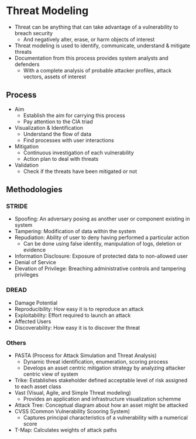 # Threat Modeling
- Threat can be anything that can take advantage of a vulnerability to breach security
  - And negatively alter, erase, or harm objects of interest
- Threat modeling is used to identify, communicate, understand & mitigate threats
- Documentation from this process provides system analysts and defenders
  - With a complete analysis of probable attacker profiles, attack vectors, assets of interest

## Process
- Aim
  - Establish the aim for carrying this process
  - Pay attention to the CIA triad
- Visualization & Identification
  - Understand the flow of data
  - Find processes with user interactions
- Mitigation
  - Continuous investigation of each vulnerability
  - Action plan to deal with threats
- Validation
  - Check if the threats have been mitigated or not

## Methodologies
### STRIDE
- Spoofing: An adversary posing as another user or component existing in system
- Tampering: Modification of data within the system
- Repudiation: Ability of user to deny having performed a particular action
  - Can be done using false identity, manipulation of logs, deletion or evidence
- Information Disclosure: Exposure of protected data to non-allowed user
- Denial of Service
- Elevation of Privilege: Breaching administrative controls and tampering privileges

### DREAD
- Damage Potential
- Reproducibility: How easy it is to reproduce an attack
- Exploitability: Effort required to launch an attack
- Affected Users
- Discoverability: How easy it is to discover the threat

### Others
- PASTA (Process for Attack Simulation and Threat Analysis)
  - Dynamic threat identification, enumeration, scoring process
  - Develops an asset centric mitigation strategy by analyzing attacker centric view of system
- Trike: Establishes stakeholder defined acceptable level of risk assigned to each asset class
- Vast (Visual, Agile, and Simple Threat modeling)
  - Provides an application and infrastructure visualization schemme
- Attack Tree: Conceptual diagram about how an asset might be attacked
- CVSS (Common Vulnerability Scooring System)
  - Captures principal characteristics of a vulnerability with a numerical score
- T-Map: Calculates weights of attack paths
